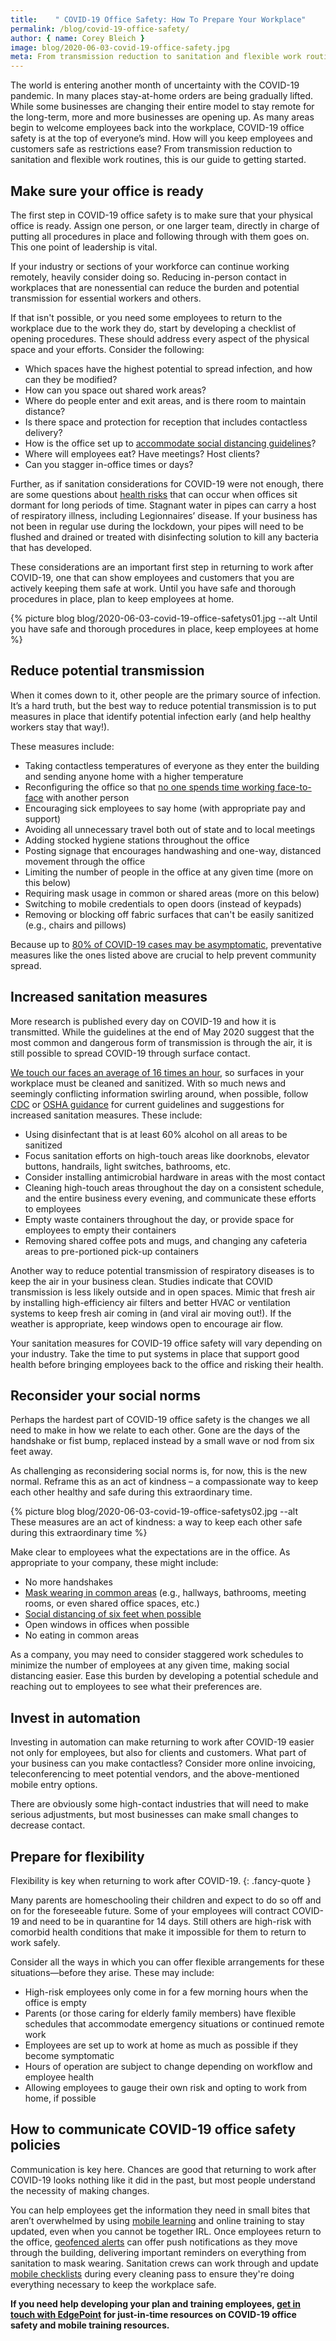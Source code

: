 ```yaml
---
title:    " COVID-19 Office Safety: How To Prepare Your Workplace"
permalink: /blog/covid-19-office-safety/
author: { name: Corey Bleich }
image: blog/2020-06-03-covid-19-office-safety.jpg
meta: From transmission reduction to sanitation and flexible work routines, our guide covers the latest research in COVID-19 office safety.  
---
```


The world is entering another month of uncertainty with the COVID-19 pandemic. In many places stay-at-home orders are being gradually lifted. While some businesses are changing their entire model to stay remote for the long-term, more and more businesses are opening up. As many areas begin to welcome employees back into the workplace, COVID-19 office safety is at the top of everyone’s mind. How will you keep employees and customers safe as restrictions ease? From transmission reduction to sanitation and flexible work routines, this is our guide to getting started.

## Make sure your office is ready 

The first step in COVID-19 office safety is to make sure that your physical office is ready. Assign one person, or one larger team, directly in charge of putting all procedures in place and following through with them goes on. This one point of leadership is vital. 

If your industry or sections of your workforce can continue working remotely, heavily consider doing so. Reducing in-person contact in workplaces that are nonessential can reduce the burden and potential transmission for essential workers and others.  

If that isn't possible, or you need some employees to return to the workplace due to the work they do, start by developing a checklist of opening procedures. These should address every aspect of the physical space and your efforts. Consider the following:

* Which spaces have the highest potential to spread infection, and how can they be modified?
* How can you space out shared work areas? 
* Where do people enter and exit areas, and is there room to maintain distance? 
* Is there space and protection for reception that includes contactless delivery?
* How is the office set up to [accommodate social distancing guidelines](https://www.linkedin.com/pulse/social-distancing-office-coming-how-can-we-make-feel-friendly-anders)?
* Where will employees eat? Have meetings? Host clients?
* Can you stagger in-office times or days? 

Further, as if sanitation considerations for COVID-19 were not enough, there are some questions about [health risks](https://www.nytimes.com/2020/05/20/health/coronavirus-legionnaires-offices.html) that can occur when offices sit dormant for long periods of time. Stagnant water in pipes can carry a host of respiratory illness, including Legionnaires’ disease. If your business has not been in regular use during the lockdown, your pipes will need to be flushed and drained or treated with disinfecting solution to kill any bacteria that has developed.

These considerations are an important first step in returning to work after COVID-19, one that can show employees and customers that you are actively keeping them safe at work. Until you have safe and thorough procedures in place, plan to keep employees at home.

{% picture blog blog/2020-06-03-covid-19-office-safetys01.jpg --alt Until you have safe and thorough procedures in place, keep employees at home %}

## Reduce potential transmission 

When it comes down to it, other people are the primary source of infection. It’s a hard truth, but the best way to reduce potential transmission is to put measures in place that identify potential infection early (and help healthy workers stay that way!).

These measures include:

* Taking contactless temperatures of everyone as they enter the building and sending anyone home with a higher temperature
* Reconfiguring the office so that [no one spends time working face-to-face](https://medium.com/the-atlantic/social-distancing-is-not-enough-5c56e9301304) with another person
* Encouraging sick employees to say home (with appropriate pay and support) 
* Avoiding all unnecessary travel both out of state and to local meetings
* Adding stocked hygiene stations throughout the office
* Posting signage that encourages handwashing and one-way, distanced movement through the office
* Limiting the number of people in the office at any given time (more on this below)
* Requiring mask usage in common or shared areas (more on this below)
* Switching to mobile credentials to open doors (instead of keypads)
* Removing or blocking off fabric surfaces that can't be easily sanitized (e.g., chairs and pillows)

Because up to [80% of COVID-19 cases may be asymptomatic](https://www.sciencefocus.com/news/covid-19-asymptomatic-in-over-80-per-cent-of-cases-cruise-ship-study-finds/), preventative measures like the ones listed above are crucial to help prevent community spread.

## Increased sanitation measures 

More research is published every day on COVID-19 and how it is transmitted. While the guidelines at the end of May 2020 suggest that the most common and dangerous form of transmission is through the air, it is still possible to spread COVID-19 through surface contact. 

[We touch our faces an average of 16 times an hour](https://www.healthline.com/health-news/how-to-not-touch-your-face), so surfaces in your workplace must be cleaned and sanitized. With so much news and seemingly conflicting information swirling around, when possible, follow [CDC](https://www.cdc.gov/coronavirus/2019-ncov/downloads/php/CDC-Activities-Initiatives-for-COVID-19-Response.pdf) or [OSHA guidance](https://www.osha.gov/Publications/OSHA3990.pdf) for current guidelines and suggestions for increased sanitation measures. These include:

* Using disinfectant that is at least 60% alcohol on all areas to be sanitized 
* Focus sanitation efforts on high-touch areas like doorknobs, elevator buttons, handrails, light switches, bathrooms, etc.
* Consider installing antimicrobial hardware in areas with the most contact
* Cleaning high-touch areas throughout the day on a consistent schedule, and the entire business every evening, and communicate these efforts to employees
* Empty waste containers throughout the day, or provide space for employees to empty their containers
* Removing shared coffee pots and mugs, and changing any cafeteria areas to pre-portioned pick-up containers 

Another way to reduce potential transmission of respiratory diseases is to keep the air in your business clean. Studies indicate that COVID transmission is less likely outside and in open spaces. Mimic that fresh air by installing high-efficiency air filters and better HVAC or ventilation systems to keep fresh air coming in (and viral air moving out!). If the weather is appropriate, keep windows open to encourage air flow. 

Your sanitation measures for COVID-19 office safety will vary depending on your industry. Take the time to put systems in place that support good health before bringing employees back to the office and risking their health. 

## Reconsider your social norms 

Perhaps the hardest part of COVID-19 office safety is the changes we all need to make in how we relate to each other. Gone are the days of the handshake or fist bump, replaced instead by a small wave or nod from six feet away. 

As challenging as reconsidering social norms is, for now, this is the new normal. Reframe this as an act of kindness – a compassionate way to keep each other healthy and safe during this extraordinary time. 

{% picture blog blog/2020-06-03-covid-19-office-safetys02.jpg --alt These measures are an act of kindness: a way to keep each other safe during this extraordinary time %}


Make clear to employees what the expectations are in the office. As appropriate to your company, these might include:

* No more handshakes
* [Mask wearing in common areas](https://www.osha.gov/Publications/OSHA3990.pdf) (e.g., hallways, bathrooms, meeting rooms, or even shared office spaces, etc.)
* [Social distancing of six feet when possible](https://www.vox.com/science-and-health/2020/5/22/21265180/cdc-coronavirus-surfaces-social-distancing-guidelines-covid-19-risks)
* Open windows in offices when possible
* No eating in common areas

As a company, you may need to consider staggered work schedules to minimize the number of employees at any given time, making social distancing easier. Ease this burden by developing a potential schedule and reaching out to employees to see what their preferences are.

## Invest in automation 

Investing in automation can make returning to work after COVID-19 easier not only for employees, but also for clients and customers. What part of your business can you make contactless? Consider more online invoicing, teleconferencing to meet potential vendors, and the above-mentioned mobile entry options.

There are obviously some high-contact industries that will need to make serious adjustments, but most businesses can make small changes to decrease contact.

## Prepare for flexibility  

Flexibility is key when returning to work after COVID-19.
{: .fancy-quote }

Many parents are homeschooling their children and expect to do so off and on for the foreseeable future. Some of your employees will contract COVID-19 and need to be in quarantine for 14 days. Still others are high-risk with comorbid health conditions that make it impossible for them to return to work safely.

Consider all the ways in which you can offer flexible arrangements for these situations—before they arise. These may include: 

* High-risk employees only come in for a few morning hours when the office is empty
* Parents (or those caring for elderly family members) have flexible schedules that accommodate emergency situations or continued remote work 
* Employees are set up to work at home as much as possible if they become symptomatic
* Hours of operation are subject to change depending on workflow and employee health
* Allowing employees to gauge their own risk and opting to work from home, if possible

## How to communicate COVID-19 office safety policies 

Communication is key here. Chances are good that returning to work after COVID-19 looks nothing like it did in the past, but most people understand the necessity of making changes. 

You can help employees get the information they need in small bites that aren’t overwhelmed by using [mobile learning](/blog/what-is-mlearning/) and online training to stay updated, even when you cannot be together IRL. Once employees return to the office, [geofenced alerts](/blog/geofencing/) can offer push notifications as they move through the building, delivering important reminders on everything from sanitation to mask wearing. Sanitation crews can work through and update [mobile checklists](https://www.pinpointworkforce.com/post/feature-spotlight-checklists) during every cleaning pass to ensure they're doing everything necessary to keep the workplace safe. 

<strong>If you need help developing your plan and training employees, [get in touch with EdgePoint](/contact/) for just-in-time resources on COVID-19 office safety and mobile training resources.</strong>
